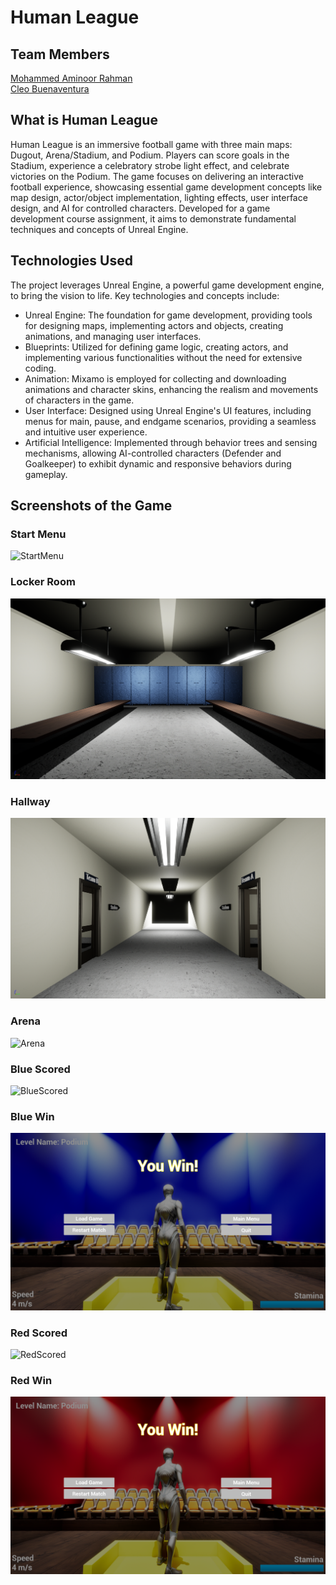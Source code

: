 # Human League

## Team Members

[Mohammed Aminoor Rahman](https://github.com/Mrahman141)  
[Cleo Buenaventura](https://github.com/cleobnvntra)

## What is Human League

Human League is an immersive football game with three main maps: Dugout, Arena/Stadium, and Podium. Players can score goals in the Stadium, experience a celebratory strobe light effect, and celebrate victories on the Podium. The game focuses on delivering an interactive football experience, showcasing essential game development concepts like map design, actor/object implementation, lighting effects, user interface design, and AI for controlled characters. Developed for a game development course assignment, it aims to demonstrate fundamental techniques and concepts of Unreal Engine.

## Technologies Used

The project leverages Unreal Engine, a powerful game development engine, to bring the vision to life. Key technologies and concepts include:

- Unreal Engine: The foundation for game development, providing tools for designing maps, implementing actors and objects, creating animations, and managing user interfaces.
- Blueprints: Utilized for defining game logic, creating actors, and implementing various functionalities without the need for extensive coding.
- Animation: Mixamo is employed for collecting and downloading animations and character skins, enhancing the realism and movements of characters in the game.
- User Interface: Designed using Unreal Engine's UI features, including menus for main, pause, and endgame scenarios, providing a seamless and intuitive user experience.
- Artificial Intelligence: Implemented through behavior trees and sensing mechanisms, allowing AI-controlled characters (Defender and Goalkeeper) to exhibit dynamic and responsive behaviors during gameplay.

## Screenshots of the Game

### Start Menu
![StartMenu](./Images/StartMenu.png)

### Locker Room
![LockerRoom](./Images/LockerRoom.png)

### Hallway
![Hallway](./Images/hallway.png)

### Arena
![Arena](./Images/Arena.png)

### Blue Scored
![BlueScored](./Images/BlueScoreLights.png)

### Blue Win
![BlueWin](./Images/BlueWin.png)

### Red Scored
![RedScored](./Images/RedScoreLights.png)

### Red Win
![RedWin](./Images/RedWin.png)
